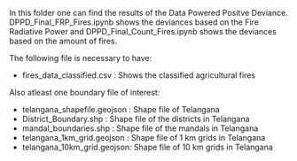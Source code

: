 In this folder one can find the results of the Data Powered Positve Deviance. 
DPPD_Final_FRP_Fires.ipynb shows the deviances based on the Fire Radiative Power and DPPD_Final_Count_Fires.ipynb shows the deviances based on the amount of fires.

The following file is necessary to have:
- fires_data_classified.csv : Shows the classified agricultural fires

Also atleast one boundary file of interest:
- telangana_shapefile.geojson : Shape file of Telangana
- District_Boundary.shp : Shape file of the districts in Telangana
- mandal_boundaries.shp : Shape file of the mandals in Telangana
- telangana_1km_grid.geojson : Shape file of 1 km grids in Telangana
- telangana_10km_grid.geojson: Shape file of 10 km grids in Telangana
